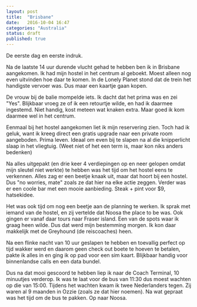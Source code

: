 ```yaml
---
layout: post
title:  "Brisbane"
date:   2016-10-04 16:47
categories: "Australia"
status: draft
published: true
---
```


De eerste dag en eerste indruk.
<!--more-->

Na de laatste 14 uur durende vlucht gehad te hebben ben ik in Brisbane aangekomen. Ik had mijn hostel in het centrum al geboekt. Moest alleen nog even uitvinden hoe daar te komen. In de Lonely Planet stond dat de trein het handigste vervoer was. Dus maar een kaartje gaan kopen. 

De vrouw bij de balie mompelde iets. Ik dacht dat het prima was en zei "Yes". Blijkbaar vroeg ze of ik een retourtje wilde, en had ik daarmee ingestemd. Niet handig, kost meteen wat knaken extra. Maar goed ik kom daarmee wel in het centrum. 

Eenmaal bij het hostel aangekomen liet ik mijn reservering zien. Toch had ik geluk, want ik kreeg direct een gratis upgrade naar een private room aangeboden. Prima leven. Ideaal om even bij te slapen na al die knipperlicht slaap in het vliegtuig. (Weet niet of het een term is, maar kon niks anders bedenken)

Na alles uitgepakt (en drie keer 4 verdiepingen op en neer gelopen omdat mijn sleutel niet werkte) te hebben was het tijd om het hostel eens te verkennen. Alles zag er een beetje knaak uit, maar dat hoort bij een hostel. Dus "no worries, mate" zoals ze dat hier na elke actie zeggen. Verder was er een coole bar met een mooie aanbieding. Steak + pint voor $9, hatsekidee. 

Het was ook tijd om nog een beetje aan de planning te werken. Ik sprak met iemand van de hostel, en zij vertelde dat Noosa the place to be was. Ook gingen er vanaf daar tours naar Fraser island. Een van de spots waar ik graag heen wilde. Dus dat werd mijn bestemming morgen. Ik kon daar makkelijk met de Greyhound (de reiscoaches) heen. 

Na een flinke nacht van 10 uur geslapen te hebben en toevallig perfect op tijd wakker werd en daarom geen check out boete te hoeven te betalen, pakte ik alles in en ging ik op pad voor een sim kaart. Blijkbaar handig voor binnenlandse calls en een data bundel. 

Dus na dat mooi gescoord te hebben liep ik naar de Coach Terminal, 10 minuutjes verderop. Ik was te laat voor de bus van 11:30 dus moest wachten op die van 15:00. Tijdens het wachten kwam ik twee Nederlanders tegen. Zij waren al 9 maanden in Ozzie (zoals ze dat hier noemen). Na wat gepraat was het tijd om de bus te pakken. Op naar Noosa.
